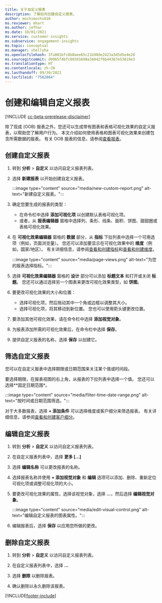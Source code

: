 ```yaml
---
title: 关于自定义报表
description: 了解如何创建自定义报表。
author: mochimochi016
ms.reviewer: mhart
ms.author: jefhar
ms.date: 10/01/2021
ms.service: customer-insights
ms.subservice: engagement-insights
ms.topic: conceptual
ms.manager: shellyha
ms.openlocfilehash: 3fa801bfc8b0aee65c21b90de2423a3d5d5e4e26
ms.sourcegitcommit: d9965f4bfc09391698a34042f6b44367e53819e3
ms.translationtype: HT
ms.contentlocale: zh-CN
ms.lasthandoff: 09/30/2021
ms.locfileid: "7582864"
---
```

# <a name="create-and-edit-custom-reports"></a>创建和编辑自定义报表

[!INCLUDE [cc-beta-prerelease-disclaimer](includes/cc-beta-prerelease-disclaimer.md)]

除了现成 (OOB) 报表之外，您还可以生成带有图表和表格可视化效果的自定义报表，以帮助您了解用户行为。 本文介绍如何使用表格和图表可视化效果来创建包含所需数据的报表。 有关 OOB 报表的信息，请参阅[查看报表](view-reports.md)。

## <a name="create-a-custom-report"></a>创建自定义报表

1. 转到 **分析** > **自定义** 以访问自定义报表列表。

1. 选择 **新建报表** 以开始创建自定义报表。

   :::image type="content" source="media/new-custom-report.png" alt-text="新建自定义报表。":::

1. 确定您要生成的报表的类型：

    - 在命令栏中选择 **添加可视化项** 以创建默认表格可视化项。
    - 或者，从 **报表编辑器** 窗格中选择列、条形、线条、面积、饼图、甜甜圈或表格可视化效果。

1. 在 **可视化效果编辑器** 窗格的 **数据** 部分，从 **指标** 下拉列表中选择一个可用选项（例如，页面浏览量）。 您还可以添加要显示在可视化效果中的 **维度**（例如，国家/地区）。 有关详细信息，请参阅[查看和创建指标](metrics.md)和[查看和创建维度](dimensions.md)。

   :::image type="content" source="media/page-views.png" alt-text="为您的报表选择指标。":::

1. 选择 **可视化效果编辑器** 窗格的 **设计** 部分可以添加 **标题文本** 和打开或关闭 **标题**。  您还可以通过选择另一个图表来更改可视化效果类型，如 **饼图**。

1. 要更改可视化效果的大小和位置：
   - 选择可视化项，然后拖动其中一个角或边框以调整其大小。
   - 选择可视化项，将其移动到新位置。 您也可以使用箭头键更改位置。
1. 要添加其他可视化效果，请在命令栏中选择 **添加视觉对象**。
1. 为报表添加所需的可视化效果后，在命令栏中选择 **保存**。

1. 提供自定义报表的名称，选择 **保存** 以创建它。
 
## <a name="filter-a-custom-report"></a>筛选自定义报表

您可以在自定义报表中选择期限或日期范围来关注某个值或时间段。

要选择期限，在报表视图的右上角，从报表的下拉列表中选择一个值。 您还可以选择**固定日期范围*。

:::image type="content" source="media/filter-time-date-range.png" alt-text="按时间或日期范围筛选。":::

对于大多数报表，选择 **+ 添加条件** 可以选择维度或客户细分来筛选报表。 有关详细信息，请参阅[查看和创建客户细分](segments.md)。

## <a name="edit-a-custom-report"></a>编辑自定义报表

1. 转到 **分析** > **自定义** 以访问自定义报表列表。

1. 在自定义报表列表中，选择 **更多 [...]** 

1. 选择 **编辑名称** 可以更改报表的名称。

1. 选择报表名称并使用 **+ 添加视觉对象** 和 **编辑** 选项可以添加、删除、重新定位可视化项或调整可视化项的大小。

1. 要更改可视化效果的属性，选择该视觉对象，选择 **...**，然后选择 **编辑视觉对象**。

   :::image type="content" source="media/edit-visual-control.png" alt-text="编辑自定义报表的图表属性。":::

1. 编辑报表后，选择 **保存** 以应用您所做的更改。 

## <a name="delete-a-custom-report"></a>删除自定义报表

1. 转到 **分析** > **自定义** 以访问自定义报表列表。

1. 在自定义报表列表中，选择 **...**

1. 选择 **删除** 以删除报表。

1. 确认删除以永久删除该报表。


[!INCLUDE[footer-include](../includes/footer-banner.md)]

